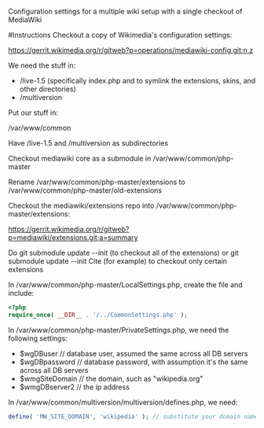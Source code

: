 Configuration settings for a multiple wiki setup with a single checkout of MediaWiki

#Instructions
Checkout a copy of Wikimedia's configuration settings:

https://gerrit.wikimedia.org/r/gitweb?p=operations/mediawiki-config.git;n,z

We need the stuff in:

* /live-1.5 (specifically index.php and to symlink the extensions, skins, and other directories)
* /multiversion

Put our stuff in:

/var/www/common

Have /live-1.5 and /multiversion as subdirectories

Checkout mediawiki core as a submodule in /var/www/common/php-master

Rename /var/www/common/php-master/extensions to /var/www/common/php-master/old-extensions

Checkout the mediawiki/extensions repo into /var/www/common/php-master/extensions:

https://gerrit.wikimedia.org/r/gitweb?p=mediawiki/extensions.git;a=summary

Do git submodule update --init (to checkout all of the extensions) or
git submodule update --init Cite (for example) to checkout only certain extensions

In /var/www/common/php-master/LocalSettings.php, create the file and include:

```php
<?php
require_once( __DIR__ . '/../CommonSettings.php' );
```

In /var/www/common/php-master/PrivateSettings.php, we need the following settings:

* $wgDBuser // database user, assumed the same across all DB servers
* $wgDBpassword // database password, with assumption it's the same across all DB servers
* $wmgSiteDomain // the domain, such as "wikipedia.org"
* $wmgDBserver2 // the ip address

In /var/www/common/multiversion/multiversion/defines.php, we need:

```php
define( 'MW_SITE_DOMAIN', 'wikipedia' ); // substitute your domain name here
```
